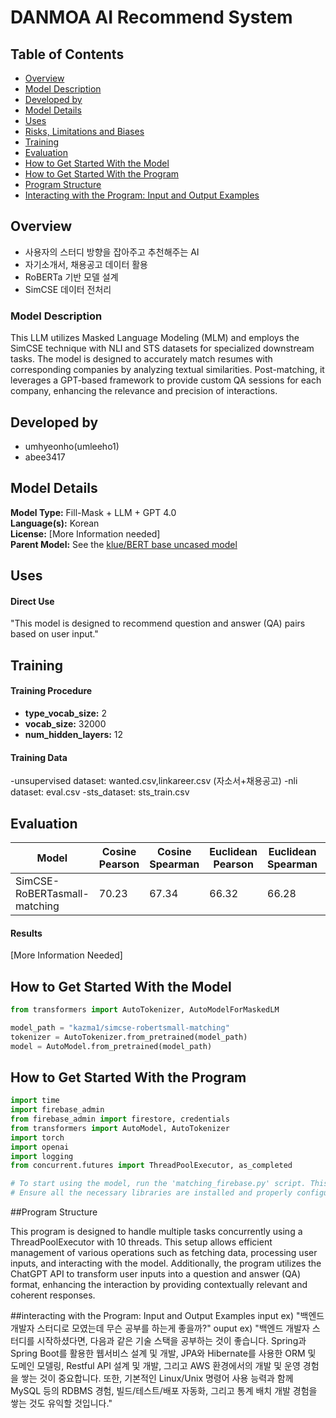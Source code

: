 # DANMOA AI Recommend System

## Table of Contents
- [Overview](#overview)
- [Model Description](#model-description)
- [Developed by](#developed-by)
- [Model Details](#model-details)
- [Uses](#uses)
- [Risks, Limitations and Biases](#risks-limitations-and-biases)
- [Training](#training)
- [Evaluation](#evaluation)
- [How to Get Started With the Model](#how-to-get-started-with-the-model)
- [How to Get Started With the Program](#how-to-get-started-with-the-program)
- [Program Structure](#program-structure)
- [Interacting with the Program: Input and Output Examples](#interacting-with-the-program-input-and-output-examples)

## Overview
- 사용자의 스터디 방향을 잡아주고 추천해주는 AI
- 자기소개서, 채용공고 데이터 활용
- RoBERTa 기반 모델 설계
- SimCSE 데이터 전처리

### Model Description
This LLM utilizes Masked Language Modeling (MLM) and employs the SimCSE technique with NLI and STS datasets for specialized downstream tasks. The model is designed to accurately match resumes with corresponding companies by analyzing textual similarities. Post-matching, it leverages a GPT-based framework to provide custom QA sessions for each company, enhancing the relevance and precision of interactions.


## Developed by
- umhyeonho(umleeho1)
- abee3417

## Model Details
**Model Type:** Fill-Mask + LLM + GPT 4.0  
**Language(s):** Korean  
**License:** [More Information needed]  
**Parent Model:** See the [klue/BERT base uncased model](https://huggingface.co/klue/bert-base)


## Uses

#### Direct Use

"This model is designed to recommend question and answer (QA) pairs based on user input."


## Training


#### Training Procedure
* **type_vocab_size:** 2
* **vocab_size:** 32000
* **num_hidden_layers:** 12


#### Training Data
-unsupervised dataset: wanted.csv,linkareer.csv (자소서+채용공고)
-nli dataset: eval.csv
-sts_dataset: sts_train.csv

## Evaluation
| Model                         | Cosine Pearson | Cosine Spearman | Euclidean Pearson | Euclidean Spearman | Manhattan Pearson | Manhattan Spearman | Dot Pearson | Dot Spearman |
|-------------------------------|----------------|-----------------|-------------------|--------------------|-------------------|--------------------|-------------|--------------|
| SimCSE-RoBERTasmall-matching  | 70.23          | 67.34           | 66.32             | 66.28              | 63.44             | 61.52              | 59.08       | 60.08        |


#### Results

[More Information Needed]

## How to Get Started With the Model
```python
from transformers import AutoTokenizer, AutoModelForMaskedLM

model_path = "kazma1/simcse-robertsmall-matching"
tokenizer = AutoTokenizer.from_pretrained(model_path)
model = AutoModel.from_pretrained(model_path)
```
## How to Get Started With the Program
```python
import time
import firebase_admin
from firebase_admin import firestore, credentials
from transformers import AutoModel, AutoTokenizer
import torch
import openai
import logging
from concurrent.futures import ThreadPoolExecutor, as_completed

# To start using the model, run the 'matching_firebase.py' script. This script integrates the model with Firebase for processing user inputs and generating responses. 
# Ensure all the necessary libraries are installed and properly configured before executing the script.
```

##Program Structure

This program is designed to handle multiple tasks concurrently using a ThreadPoolExecutor with 10 threads. This setup allows efficient management of various operations such as fetching data, processing user inputs, and interacting with the model. Additionally, the program utilizes the ChatGPT API to transform user inputs into a question and answer (QA) format, enhancing the interaction by providing contextually relevant and coherent responses.

##interacting with the Program: Input and Output Examples
input ex) "백엔드 개발자 스터디로 모였는데 무슨 공부를 하는게 좋을까?"
ouput ex) "백엔드 개발자 스터디를 시작하셨다면, 다음과 같은 기술 스택을 공부하는 것이 좋습니다. Spring과 Spring Boot를 활용한 웹서비스 설계 및 개발, JPA와 Hibernate를 사용한 ORM 및 도메인 모델링, Restful API 설계 및 개발, 그리고 AWS 환경에서의 개발 및 운영 경험을 쌓는 것이 중요합니다. 또한, 기본적인 Linux/Unix 명령어 사용 능력과 함께 MySQL 등의 RDBMS 경험, 빌드/테스트/배포 자동화, 그리고 통계 배치 개발 경험을 쌓는 것도 유익할 것입니다."


